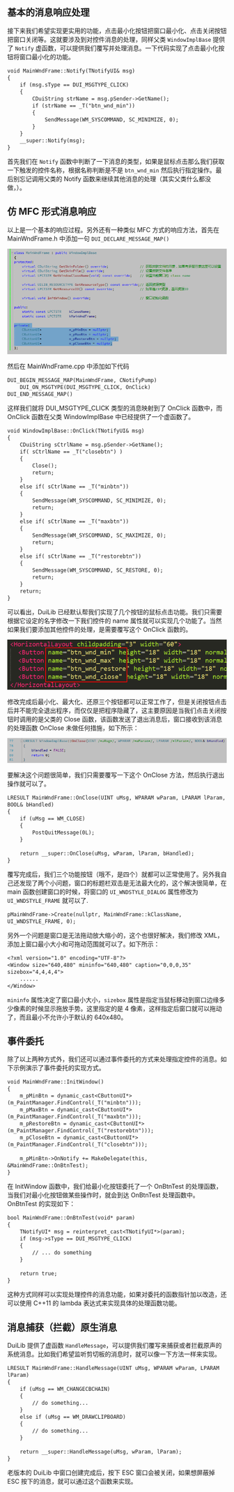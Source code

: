 ## 基本的消息响应处理

接下来我们希望实现更实用的功能，点击最小化按钮把窗口最小化、点击关闭按钮把窗口关闭等。这就要涉及到对控件消息的处理，同样父类 `WindowImplBase` 提供了 `Notify` 虚函数，可以提供我们覆写并处理消息。一下代码实现了点击最小化按钮将窗口最小化的功能。

```
void MainWndFrame::Notify(TNotifyUI& msg)
{
	if (msg.sType == DUI_MSGTYPE_CLICK)
	{
		CDuiString strName = msg.pSender->GetName();
		if (strName == _T("btn_wnd_min"))
		{
			SendMessage(WM_SYSCOMMAND, SC_MINIMIZE, 0);
		}
	}
	__super::Notify(msg);
}
```

首先我们在 `Notify` 函数中判断了一下消息的类型，如果是鼠标点击那么我们获取一下触发的控件名称，根据名称判断是不是 `btn_wnd_min` 然后执行指定操作。最后别忘记调用父类的 Notify 函数来继续其他消息的处理（其实父类什么都没做，）。

## 仿 MFC 形式消息响应

以上是一个基本的响应过程。另外还有一种类似 MFC 方式的响应方法，首先在 MainWndFrame.h 中添加一句 `DUI_DECLARE_MESSAGE_MAP()`

<img src="./img/消息1.png" />

然后在 MainWndFrame.cpp 中添加如下代码

```
DUI_BEGIN_MESSAGE_MAP(MainWndFrame, CNotifyPump)
	DUI_ON_MSGTYPE(DUI_MSGTYPE_CLICK, OnClick)
DUI_END_MESSAGE_MAP()
```

这样我们就将 DUI_MSGTYPE_CLICK 类型的消息映射到了 OnClick 函数中，而 OnClick 函数在父类 WindowImplBase 中已经提供了一个虚函数了。

```
void WindowImplBase::OnClick(TNotifyUI& msg)
{
	CDuiString sCtrlName = msg.pSender->GetName();
	if( sCtrlName == _T("closebtn") )
	{
		Close();
		return; 
	}
	else if( sCtrlName == _T("minbtn"))
	{ 
		SendMessage(WM_SYSCOMMAND, SC_MINIMIZE, 0); 
		return; 
	}
	else if( sCtrlName == _T("maxbtn"))
	{ 
		SendMessage(WM_SYSCOMMAND, SC_MAXIMIZE, 0); 
		return; 
	}
	else if( sCtrlName == _T("restorebtn"))
	{ 
		SendMessage(WM_SYSCOMMAND, SC_RESTORE, 0); 
		return; 
	}
	return;
}
```

可以看出，DuiLib 已经默认帮我们实现了几个按钮的鼠标点击功能。我们只需要根据它设定的名字修改一下我们控件的 name 属性就可以实现几个功能了。当然如果我们要添加其他控件的处理，是需要覆写这个 OnClick 函数的。

<img src="./img/消息2.png" />

修改完成后最小化、最大化、还原三个按钮都可以正常工作了，但是关闭按钮点击后并不能完全退出程序，而仅仅是把程序隐藏了，这主要原因是当我们点击关闭按钮时调用的是父类的 Close 函数，该函数发送了退出消息后，窗口接收到该消息的处理函数 OnClose 未做任何措施，如下所示：

<img src="./img/消息3.png" />

要解决这个问题很简单，我们只需要覆写一下这个 OnClose 方法，然后执行退出操作就可以了。

```
LRESULT MainWndFrame::OnClose(UINT uMsg, WPARAM wParam, LPARAM lParam, BOOL& bHandled)
{
	if (uMsg == WM_CLOSE)
	{
		PostQuitMessage(0L);
	}

	return __super::OnClose(uMsg, wParam, lParam, bHandled);
}
```

覆写完成后，我们三个功能按钮（哦不，是四个）就都可以正常使用了。另外我自己还发现了两个小问题，窗口的标题栏双击是无法最大化的，这个解决很简单，在 main 函数创建窗口的时候，将窗口的 `UI_WNDSTYLE_DIALOG` 属性修改为 `UI_WNDSTYLE_FRAME` 就可以了.

```
pMainWndFrame->Create(nullptr, MainWndFrame::kClassName, UI_WNDSTYLE_FRAME, 0);
```

另外一个问题是窗口是无法拖动放大缩小的，这个也很好解决，我们修改 XML，添加上窗口最小大小和可拖动范围就可以了。如下所示：

```
<?xml version="1.0" encoding="UTF-8"?>
<Window size="640,480" mininfo="640,480" caption="0,0,0,35" sizebox="4,4,4,4">
	......
</Window>
```

`mininfo` 属性决定了窗口最小大小，`sizebox` 属性是指定当鼠标移动到窗口边缘多少像素的时候显示拖放手势。这里指定的是 4 像素，这样指定后窗口就可以拖动了，而且最小不允许小于默认的 640x480。

## 事件委托

除了以上两种方式外，我们还可以通过事件委托的方式来处理指定控件的消息。如下示例演示了事件委托的实现方式。

```
void MainWndFrame::InitWindow()
{
	m_pMinBtn = dynamic_cast<CButtonUI*>(m_PaintManager.FindControl(_T("minbtn")));
	m_pMaxBtn = dynamic_cast<CButtonUI*>(m_PaintManager.FindControl(_T("maxbtn")));
	m_pRestoreBtn = dynamic_cast<CButtonUI*>(m_PaintManager.FindControl(_T("restorebtn")));
	m_pCloseBtn = dynamic_cast<CButtonUI*>(m_PaintManager.FindControl(_T("closebtn")));

	m_pMinBtn->OnNotify += MakeDelegate(this, &MainWndFrame::OnBtnTest);
}
```

在 InitWindow 函数中，我们给最小化按钮委托了一个 OnBtnTest 的处理函数，当我们对最小化按钮做某些操作时，就会到达 OnBtnTest 处理函数中。OnBtnTest 的实现如下：

```
bool MainWndFrame::OnBtnTest(void* param)
{
	TNotifyUI* msg = reinterpret_cast<TNotifyUI*>(param);
	if (msg->sType == DUI_MSGTYPE_CLICK)
	{
		// ... do something
	}

	return true;
}
```

这种方式同样可以实现处理控件的消息功能，如果对委托的函数指针加以改造，还可以使用 C++11 的 lambda 表达式来实现具体的处理函数功能。

## 消息捕获（拦截）原生消息

DuiLib 提供了虚函数 `HandleMessage`，可以提供我们覆写来捕获或者拦截原声的系统消息。比如我们希望监听剪切板的消息时，就可以像一下方法一样来实现。

```
LRESULT MainWndFrame::HandleMessage(UINT uMsg, WPARAM wParam, LPARAM lParam)
{
	if (uMsg == WM_CHANGECBCHAIN)
	{
		// do something...
	}
	else if (uMsg == WM_DRAWCLIPBOARD)
	{
		// do something...
	}

	return __super::HandleMessage(uMsg, wParam, lParam);
}
```

老版本的 DuiLib 中窗口创建完成后，按下 ESC 窗口会被关闭，如果想屏蔽掉 ESC 按下的消息，就可以通过这个函数来实现。